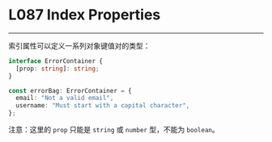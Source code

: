 # L087 Index Properties
---



索引属性可以定义一系列对象键值对的类型：

```ts
interface ErrorContainer {
  [prop: string]: string;
}

const errorBag: ErrorContainer = {
  email: "Not a valid email",
  username: "Must start with a capital character",
};
```

注意：这里的 `prop` 只能是 `string` 或 `number` 型，不能为 `boolean`。
